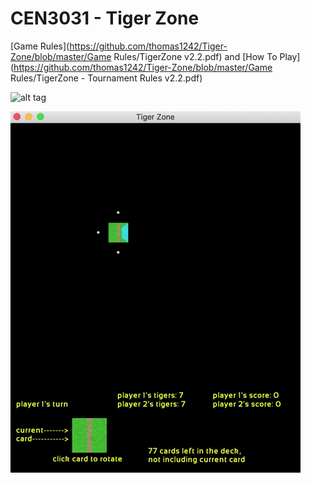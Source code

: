 # CEN3031 - Tiger Zone

[Game Rules](https://github.com/thomas1242/Tiger-Zone/blob/master/Game Rules/TigerZone v2.2.pdf)
and
[How To Play](https://github.com/thomas1242/Tiger-Zone/blob/master/Game Rules/TigerZone - Tournament Rules v2.2.pdf)


 ![alt tag](Images/tz3.gif)


 ![alt tag](Images/tz2.gif)
